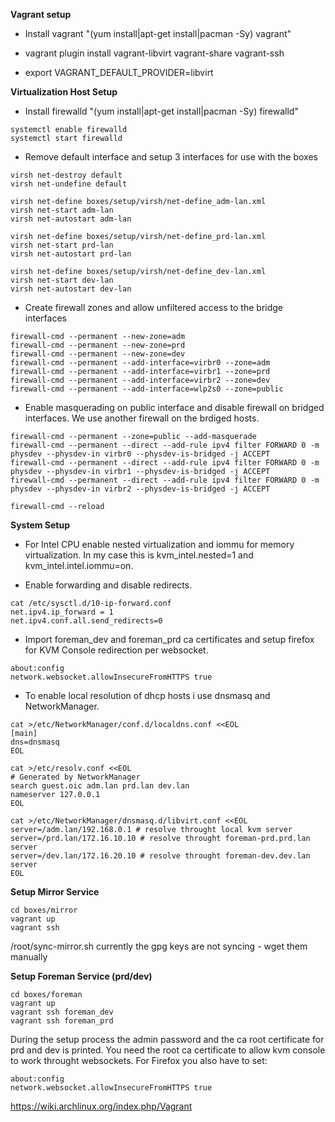 **Vagrant setup**

* Install vagrant "(yum install|apt-get install|pacman -Sy) vagrant"

* vagrant plugin install vagrant-libvirt vagrant-share vagrant-ssh

* export VAGRANT_DEFAULT_PROVIDER=libvirt

**Virtualization Host Setup**

* Install firewalld "(yum install|apt-get install|pacman -Sy) firewalld"
```
systemctl enable firewalld
systemctl start firewalld
```

* Remove default interface and setup 3 interfaces for use with the boxes
```
virsh net-destroy default
virsh net-undefine default

virsh net-define boxes/setup/virsh/net-define_adm-lan.xml
virsh net-start adm-lan
virsh net-autostart adm-lan

virsh net-define boxes/setup/virsh/net-define_prd-lan.xml
virsh net-start prd-lan
virsh net-autostart prd-lan

virsh net-define boxes/setup/virsh/net-define_dev-lan.xml
virsh net-start dev-lan
virsh net-autostart dev-lan
```

* Create firewall zones and allow unfiltered access to the bridge interfaces

```
firewall-cmd --permanent --new-zone=adm
firewall-cmd --permanent --new-zone=prd
firewall-cmd --permanent --new-zone=dev
firewall-cmd --permanent --add-interface=virbr0 --zone=adm
firewall-cmd --permanent --add-interface=virbr1 --zone=prd
firewall-cmd --permanent --add-interface=virbr2 --zone=dev
firewall-cmd --permanent --add-interface=wlp2s0 --zone=public
```

* Enable masquerading on public interface and disable firewall on bridged interfaces. We use another firewall on the brdiged hosts.
```
firewall-cmd --permanent --zone=public --add-masquerade
firewall-cmd --permanent --direct --add-rule ipv4 filter FORWARD 0 -m physdev --physdev-in virbr0 --physdev-is-bridged -j ACCEPT
firewall-cmd --permanent --direct --add-rule ipv4 filter FORWARD 0 -m physdev --physdev-in virbr1 --physdev-is-bridged -j ACCEPT
firewall-cmd --permanent --direct --add-rule ipv4 filter FORWARD 0 -m physdev --physdev-in virbr2 --physdev-is-bridged -j ACCEPT

firewall-cmd --reload
```


**System Setup**

* For Intel CPU enable nested virtualization and iommu for memory virtualization. In my case this is kvm_intel.nested=1 and kvm_intel.intel.iommu=on.


* Enable forwarding and disable redirects.
```
cat /etc/sysctl.d/10-ip-forward.conf
net.ipv4.ip_forward = 1
net.ipv4.conf.all.send_redirects=0
```

* Import foreman_dev and foreman_prd ca certificates and setup firefox for KVM Console redirection per websocket.
```
about:config
network.websocket.allowInsecureFromHTTPS true
```

* To enable local resolution of dhcp hosts i use dnsmasq and NetworkManager.
```
cat >/etc/NetworkManager/conf.d/localdns.conf <<EOL
[main]
dns=dnsmasq
EOL
```

```
cat >/etc/resolv.conf <<EOL
# Generated by NetworkManager
search guest.oic adm.lan prd.lan dev.lan
nameserver 127.0.0.1
EOL
```

```
cat >/etc/NetworkManager/dnsmasq.d/libvirt.conf <<EOL
server=/adm.lan/192.168.0.1 # resolve throught local kvm server
server=/prd.lan/172.16.10.10 # resolve throught foreman-prd.prd.lan server
server=/dev.lan/172.16.20.10 # resolve throught foreman-dev.dev.lan server
EOL
```

**Setup Mirror Service**
```
cd boxes/mirror
vagrant up
vagrant ssh
```
/root/sync-mirror.sh
currently the gpg keys are not syncing - wget them manually

**Setup Foreman Service (prd/dev)**
```
cd boxes/foreman
vagrant up
vagrant ssh foreman_dev
vagrant ssh foreman_prd
```
During the setup process the admin password and the ca root certificate for prd and dev is printed. You need the root ca certificate to allow kvm console to work throught websockets. For Firefox you also have to set:
```
about:config
network.websocket.allowInsecureFromHTTPS true
```

https://wiki.archlinux.org/index.php/Vagrant

